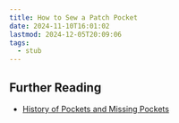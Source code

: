 ```yaml
---
title: How to Sew a Patch Pocket
date: 2024-11-10T16:01:02
lastmod: 2024-12-05T20:09:06
tags:
  - stub
---
```


## Further Reading

- [History of Pockets and Missing Pockets](./history-of-pockets-&-missing-pockets.md)
